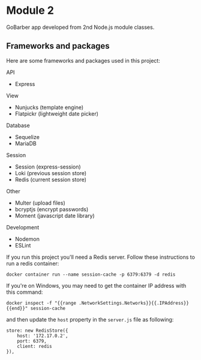 # Module 2

GoBarber app developed from 2nd Node.js module classes.

## Frameworks and packages

Here are some frameworks and packages used in this project:

API

-   Express

View

-   Nunjucks (template engine)
-   Flatpickr (lightweight date picker)

Database

-   Sequelize
-   MariaDB

Session

-   Session (express-session)
-   Loki (previous session store)
-   Redis (current session store)

Other

-   Multer (upload files)
-   bcryptjs (encrypt passwords)
-   Moment (javascript date library)

Development

-   Nodemon
-   ESLint

If you run this project you'll need a Redis server. Follow these instructions to run a redis container:

`docker container run --name session-cache -p 6379:6379 -d redis`

If you're on Windows, you may need to get the container IP address with this command:

`docker inspect -f "{{range .NetworkSettings.Networks}}{{.IPAddress}}{{end}}" session-cache`

and then update the `host` property in the `server.js` file as following:

```
store: new RedisStore({
    host: '172.17.0.2',
    port: 6379,
    client: redis
}),
```
